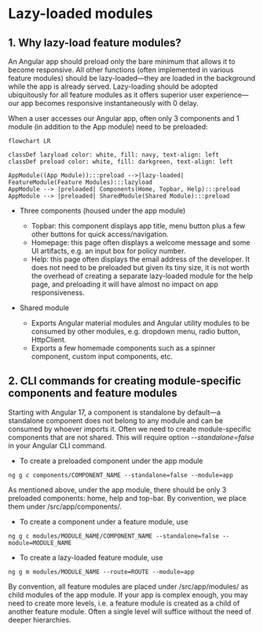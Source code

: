 # Lazy-loaded modules

## 1. Why lazy-load feature modules?

An Angular app should preload only the bare minimum that allows it to become responsive. All other functions (often implemented in various feature modules) should be lazy-loaded&mdash;they are loaded in the background while the app is already served. Lazy-loading should be adopted ubiquitously for all feature modules as it offers superior user experience&mdash;our app becomes responsive instantaneously with 0 delay.

When a user accesses our Angular app, often only 3 components and 1 module (in addition to the App module) need to be preloaded:

```mermaid
flowchart LR

classDef lazyload color: white, fill: navy, text-align: left
classDef preload color: white, fill: darkgreen, text-align: left

AppModule((App Module)):::preload -->|lazy-loaded| FeatureModule(Feature Modules):::lazyload
AppModule --> |preloaded| Components(Home, Topbar, Help):::preload
AppModule --> |preloaded| SharedModule(Shared Module):::preload

```

- Three components (housed under the app module)

	- Topbar: this component displays app title, menu button plus a few other buttons for quick access/navigation.
	- Homepage: this page often displays a welcome message and some UI artifacts, e.g. an input box for policy number.
	- Help: this page often displays the email address of the developer. It does not need to be preloaded but given its tiny size, it is not worth the overhead of creating a separate lazy-loaded module for the help page, and preloading it will have almost no impact on app responsiveness.

- Shared module

	- Exports Angular material modules and Angular utility modules to be consumed by other modules, e.g. dropdown menu, radio button, HttpClient.
	- Exports a few homemade components such as a spinner component, custom input components, etc.

## 2. CLI commands for creating module-specific components and feature modules

Starting with Angular 17, a component is standalone by default&mdash;a standalone component does not belong to any module and can be consumed by whoever imports it. Often we need to create module-specific components that are not shared. This will require option *--standalone=false* in your Angular CLI command.

- To create a preloaded component under the app module
<pre class="command-line"><code>ng g c components/COMPONENT_NAME --standalone=false --module=app</code></pre>
As mentioned above, under the app module, there should be only 3 preloaded components: home, help and top-bar. By convention, we place them under /src/app/components/.

- To create a component under a feature module, use
<pre class="command-line"><code>ng g c modules/MODULE_NAME/COMPONENT_NAME --standalone=false --module=MODULE_NAME</code></pre>

- To create a lazy-loaded feature module, use
<pre class="command-line"><code>ng g m modules/MODULE_NAME --route=ROUTE --module=app</code></pre>
By convention, all feature modules are placed under /src/app/modules/ as child modules of the app module. If your app is complex enough, you may need to create more levels, i.e. a feature module is created as a child of another feature module. Often a single level will suffice without the need of deeper hierarchies.
